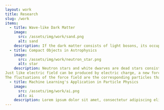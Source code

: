 ```yaml
---
layout: work
title: Research
slug: /work
items:
  - title: Wave-like Dark Matter
    image:
      src: /assets/img/work/sand.png
      alt: sand
    description: If the dark matter consists of light bosons, its occupation number must be extremely large in order to yield the observed dark matter abundance. Thus bosonic dark matter, produced in the early universe, can behave as a classical field. We can think of it as a matter wave with a macroscopic de Broglie wavelength and a frequency equal to the boson mass. If these bosons have very slight interactions with ordinary matter, for instance, light, nuclear spins, electron spins, we may have a chance to discover them directly in the laboratory! Currently, I am designing tabletop experiments to look for axions - spin-0 particles that are good candidates for dark matter.
  - title: Compact Objects in Astrophysics
    image:
      src: /assets/img/work/neutron_star.png
      alt: star
    description: Neutron stars and white dwarves are dead stars consisting of large numbers of protons, neutrons and electrons. A typical neutron star is as heavy as our Sun, but its density can be 100 trillion times more! 
Just like electric field can be produced by electric charge, a new force field may be sourced by the large neutron number inside the neutron star.
The fluctuations of the force field are the corresponding particles that may escape the star, taking the star's energy away with them. This new cooling mechanism provides one of the most efficient ways to look for these new particles. Additionally, the new field must contribute to the energy and pressure inside the star, potentially causing a change in its macroscopic property such as mass, radius, moment of Inertia. I am working to identify if current and future neutron star and white dwarf observations may lead to new constraints on these new forces.
  - title: Machine Learning's Application in Particle Physics
    image:
      src: /assets/img/work/ai.png
      alt: ai
    description: Lorem ipsum dolor sit amet, consectetur adipiscing elit, sed do eiusmod tempor incididunt ut labore et dolore magna aliqua. Ut enim ad minim veniam, quis nostrud exercitation ullamco laboris nisi ut aliquip ex ea commodo consequat.
---
```


<!-- This is an example of a "Work" page, displaying your work, your interests, your projects. -->
<br />
<br />
